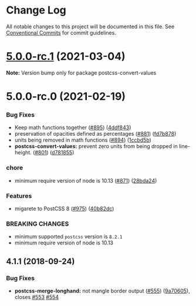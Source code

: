 # Change Log

All notable changes to this project will be documented in this file.
See [Conventional Commits](https://conventionalcommits.org) for commit guidelines.

# [5.0.0-rc.1](https://github.com/cssnano/cssnano/compare/postcss-convert-values@5.0.0-rc.0...postcss-convert-values@5.0.0-rc.1) (2021-03-04)

**Note:** Version bump only for package postcss-convert-values





# 5.0.0-rc.0 (2021-02-19)


### Bug Fixes

* Keep math functions together ([#895](https://github.com/cssnano/cssnano/issues/895)) ([4ddf843](https://github.com/cssnano/cssnano/commit/4ddf843ca5dc64059f488113224e76165211a669))
* preservation of opacities defined as percentages ([#881](https://github.com/cssnano/cssnano/issues/881)) ([fd7b878](https://github.com/cssnano/cssnano/commit/fd7b878e72ed9bd20c145c9e2daa7b5d48cb1117))
* units being removed in math functions ([#894](https://github.com/cssnano/cssnano/issues/894)) ([1ccbd5b](https://github.com/cssnano/cssnano/commit/1ccbd5b29e1b2121efaf7b24a69aa782848966dc))
* **postcss-convert-values:** prevent zero units from being dropped in line-height. ([#801](https://github.com/cssnano/cssnano/issues/801)) ([d781855](https://github.com/cssnano/cssnano/commit/d78185567ae5ebcde0469cf0e55145a7a3130d3e))


### chore

* minimum require version of node is 10.13 ([#871](https://github.com/cssnano/cssnano/issues/871)) ([28bda24](https://github.com/cssnano/cssnano/commit/28bda243e32ce3ba89b3c358a5f78727b3732f11))


### Features

* migarete to PostCSS 8 ([#975](https://github.com/cssnano/cssnano/issues/975)) ([40b82dc](https://github.com/cssnano/cssnano/commit/40b82dca7f53ac02cd4fe62846dec79b898ccb49))


### BREAKING CHANGES

* minimum supported `postcss` version is `8.2.1`
* minimum require version of node is 10.13



## 4.1.1 (2018-09-24)


### Bug Fixes

* **postcss-merge-longhand:** not mangle border output ([#555](https://github.com/cssnano/cssnano/issues/555)) ([9a70605](https://github.com/cssnano/cssnano/commit/9a706050b621e7795a9bf74eb7110b5c81804ffe)), closes [#553](https://github.com/cssnano/cssnano/issues/553) [#554](https://github.com/cssnano/cssnano/issues/554)
